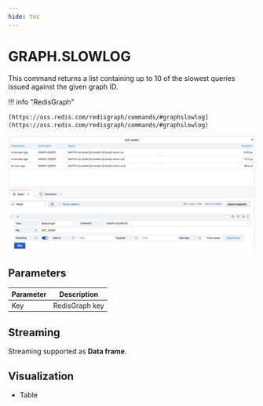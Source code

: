 ```yaml
---
hide: toc
---
```


# GRAPH.SLOWLOG

This command returns a list containing up to 10 of the slowest queries issued against the given graph ID.

!!! info "RedisGraph"

    [https://oss.redis.com/redisgraph/commands/#graphslowlog](https://oss.redis.com/redisgraph/commands/#graphslowlog)

![GRAPH.SLOWLOG](../../images/redis-datasource/commands/graph-slowlog.png)

## Parameters

| Parameter | Description    |
| --------- | -------------- |
| Key       | RedisGraph key |

## Streaming

Streaming supported as **Data frame**.

## Visualization

- Table
